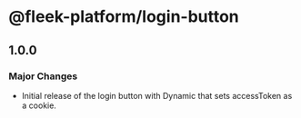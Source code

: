 # @fleek-platform/login-button

## 1.0.0

### Major Changes

- Initial release of the login button with Dynamic that sets accessToken as a cookie.
